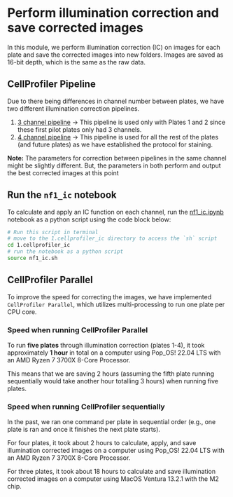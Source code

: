 # Perform illumination correction and save corrected images

In this module, we perform illumination correction (IC) on images for each plate and save the corrected images into new folders. 
Images are saved as 16-bit depth, which is the same as the raw data.

## CellProfiler Pipeline

Due to there being differences in channel number between plates, we have two different illumination correction pipelines.

1. [3 channel pipeline](./NF1_illum_3channel.cppipe) -> This pipeline is used only with Plates 1 and 2 since these first pilot plates only had 3 channels.
2. [4 channel pipeline](./NF1_illum_4channel.cppipe) -> This pipeline is used for all the rest of the plates (and future plates) as we have established the protocol for staining. 

**Note:** The parameters for correction between pipelines in the same channel might be slightly different. 
But, the parameters in both perform and output the best corrected images at this point

## Run the `nf1_ic` notebook

To calculate and apply an IC function on each channel, run the [nf1_ic.ipynb](nf1_ic.ipynb) notebook as a python script using the code block below:

```bash
# Run this script in terminal
# move to the 1.cellprofiler_ic directory to access the `sh` script
cd 1.cellprofiler_ic
# run the notebook as a python script
source nf1_ic.sh
```

## CellProfiler Parallel

To improve the speed for correcting the images, we have implemented `CellProfiler Parallel`, which utilizes multi-processing to run one plate per CPU core.

### Speed when running CellProfiler Parallel

To run **five plates** through illumination correction (plates 1-4), it took approximately **1 hour** in total on a computer using Pop_OS! 22.04 LTS with an AMD Ryzen 7 3700X 8-Core Processor.

This means that we are saving 2 hours (assuming the fifth plate running sequentially would take another hour totalling 3 hours) when running five plates.

### Speed when running CellProfiler sequentially

In the past, we ran one command per plate in sequential order (e.g., one plate is ran and once it finishes the next plate starts).

For four plates, it took about 2 hours to calculate, apply, and save illumination corrected images on a computer using Pop_OS! 22.04 LTS with an AMD Ryzen 7 3700X 8-Core Processor.

For three plates, it took about 18 hours to calculate and save illumination corrected images on a computer using MacOS Ventura 13.2.1 with the M2 chip.
